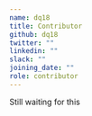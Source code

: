 ```yaml
---
name: dq18
title: Contributor
github: dq18
twitter: ""
linkedin: ""
slack: ""
joining_date: ""
role: contributor
---
```


Still waiting for this
